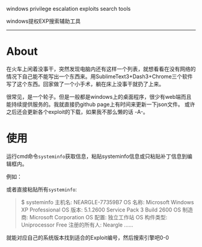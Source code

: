 windows privilege escalation exploits search tools

windows提权EXP搜索辅助工具

----

# About

在火车上闲着没事干，突然发现电脑内还有这样一个列表，就想看看在没有网络的情况下自己能不能写出一个东西来。用SublimeText3+Dash3+Chrome三个软件写了这个东西。回家做了一个小手术，躺在床上没事干就扔了上来。

很常见，是一个轮子。但是一般都是windows上的桌面程序，很少有web端而且能持续提供服务的。我就直接扔github page上有时间来更新一下json文件。
或许之后还会更新各个exploit的下载，如果我不那么懒的话 -A-。

# 使用

运行cmd命令`systeminfo`获取信息，粘贴systeminfo信息或只粘贴补丁信息到编辑框内。

例如：

> [01]: KB3124263
> [02]: KB3135173
> [03]: KB3139907
> [04]: KB3140741
> [05]: KB3140743
> [06]: KB3140768
> [07]: KB3149135
> [08]: KB3172729
> [09]: KB3173428
> [10]: KB3181403
> [11]: KB3214628
> [12]: KB3147458

或者直接粘贴所有`systeminfo`:

> $ systeminfo
> 主机名:           NEARGLE-77359B7
> OS 名称:          Microsoft Windows XP Professional
> OS 版本:          5.1.2600 Service Pack 3 Build 2600
> OS 制造商:        Microsoft Corporation
> OS 配置:          独立工作站
> OS 构件类型:      Uniprocessor Free
> 注册的所有人:     Neargle
> ......

就能对应自己的系统版本找到适合的Exploit编号，然后搜索引擎吧0-0




